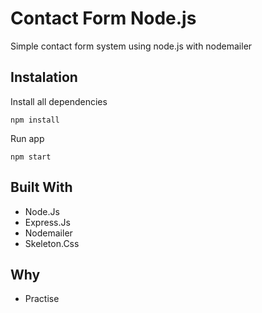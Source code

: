 # Contact Form Node.js

Simple contact form system using node.js with nodemailer

## Instalation

Install all dependencies

```
npm install
```

Run app

```
npm start
```

## Built With

* Node.Js
* Express.Js
* Nodemailer
* Skeleton.Css


## Why

* Practise
